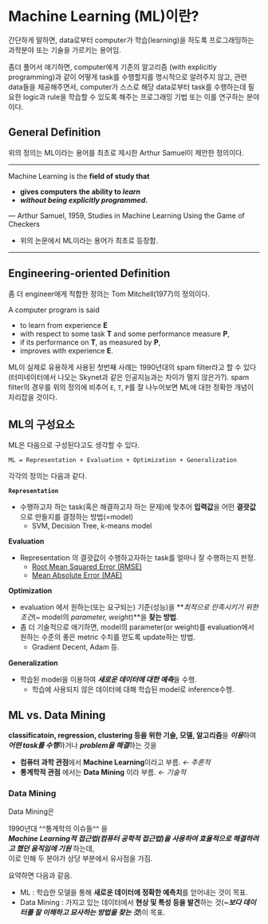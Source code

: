 # Machine Learning (ML)이란?

간단하게 말하면, data로부터 computer가 학습(learning)을 하도록 프로그래밍하는 과학분야 또는 기술을 가르키는 용어임.

좀더 풀어서 애기하면, computer에게 기존의 알고리즘 (with explicitly programming)과 같이 어떻게 task를 수행할지를 명시적으로 알려주지 않고, 관련 data들을 제공해주면서, computer가 스스로 해당 data로부터 task를 수행하는데 필요한 logic과 rule을 학습할 수 있도록 해주는 프로그래밍 기법 또는 이를 연구하는 분야이다.

## General Definition

위의 정의는 ML이라는 용어를 최초로 제시한 Arthur Samuel이 제안한 정의이다.

---

Machine Learning is the **field of study that**

- **gives computers the ability to *learn***
- ***without being explicitly programmed*.**

— Arthur Samuel, 1959, Studies in Machine Learning Using the Game of Checkers

* 위의 논문에서 ML이라는 용어가 최초로 등장함.

---

## Engineering-oriented Definition

좀 더 engineer에게 적합한 정의는 Tom Mitchell(1977)의 정의이다.

A computer program is said

- to learn from experience **E**
- with respect to some task **T** and some performance measure **P**,
- if its performance on **T**, as measured by **P**,
- improves with experience **E**.

ML이 실제로 유용하게 사용된 첫번째 사례는 1990년대의 spam filter라고 할 수 있다 (터미네이터에서 나오는 Skynet과 같은 인공지능과는 차이가 멀지 않은가?). spam filter의 경우를 위의 정의에 비추어 `E`, `T`, `P`를 잘 나누어보면 ML에 대한 정확한 개념이 자리잡을 것이다.

## ML의 구성요소

ML은 다음으로 구성된다고도 생각할 수 있다.

`ML = Representation + Evaluation + Optimization + Generalization`

각각의 정의는 다음과 같다.

**`Representation`**

- 수행하고자 하는 task(혹은 해결하고자 하는 문제)에 맞추어 
**입력값**을 어떤 **결괏값**으로 만들지를 결정하는 방법(=model)
    - SVM, Decision Tree, k-means model

**Evaluation**

- Representation 의 결괏값이 수행하고자하는 task를 얼마나 잘 수행하는지 판정.
    - [Root Mean Squared Error (RMSE)](https://www.notion.so/Root-Mean-Squared-Error-RMSE-d2da420a632545f6bde38db4507abcb2)
    - [Mean Absolute Error (MAE)](https://www.notion.so/Mean-Absolute-Error-MAE-8ba37f490ddd4700af4a8a1cd60fa48d)

**Optimization**

- evaluation 에서 원하는(또는 요구되는) 기준(성능)을 
***최적으로 만족시키기 위한 조건*(~ model의 *parameter, weight*)**을 **찾는 방법**.
- 좀 더 기술적으로 애기하면, model의 parameter(or weight)를 evaluation에서 원하는 수준의 좋은 metric 수치를 얻도록 update하는 방법.
    - Gradient Decent, Adam 등.

**Generalization**

- 학습된 model을 이용하여 ***새로운 데이터에 대한 예측***을 수행.
    - 학습에 사용되지 않은 데이터에 대해 학습된 model로 inference수행.

## ML vs. Data Mining

**classificatoin, regression, clustering 등을 위한 기술, 모델, 알고리즘**을 ***이용***하여 
***어떤 task를 수행***하거나 ***problem을 해결***하는 것을 

- **컴퓨터 과학 관점**에서 **Machine Learning**이라고 부름. *← 추론적*
- **통계학적 관점** 에서는 **Data Mining** 이라 부름. *← 기술적*

### Data Mining

Data Mining은 

1990년대 ^^통계학의 이슈들^^ 을  
***Machine Learning적 접근법(컴퓨터 공학적 접근법)을 사용하여 효율적으로 해결하려고 했던 움직임에 기원*** 하는데,  
이로 인해 두 분야가 상당 부분에서 유사점을 가짐.

요약하면 다음과 같음.

- ML : 학습한 모델을 통해 **새로운 데이터에 정확한 예측치**를 얻어내는 것이 목표.
- Data Mining : 가지고 있는 데이터에서 **현상 및 특성 등을 발견**하는 것(***~보다 데이터를 잘 이해하고 묘사하는 방법을 찾는 것***)이 목표.